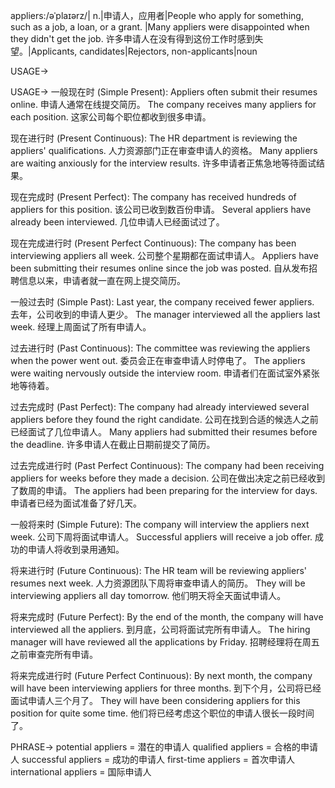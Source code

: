 appliers:/əˈplaɪərz/| n.|申请人，应用者|People who apply for something, such as a job, a loan, or a grant. |Many appliers were disappointed when they didn't get the job. 许多申请人在没有得到这份工作时感到失望。|Applicants, candidates|Rejectors, non-applicants|noun

USAGE->

USAGE->
一般现在时 (Simple Present):
Appliers often submit their resumes online.  申请人通常在线提交简历。
The company receives many appliers for each position.  这家公司每个职位都收到很多申请。

现在进行时 (Present Continuous):
The HR department is reviewing the appliers' qualifications. 人力资源部门正在审查申请人的资格。
Many appliers are waiting anxiously for the interview results. 许多申请者正焦急地等待面试结果。

现在完成时 (Present Perfect):
The company has received hundreds of appliers for this position.  该公司已收到数百份申请。
Several appliers have already been interviewed.  几位申请人已经面试过了。

现在完成进行时 (Present Perfect Continuous):
The company has been interviewing appliers all week.  公司整个星期都在面试申请人。
Appliers have been submitting their resumes online since the job was posted. 自从发布招聘信息以来，申请者就一直在网上提交简历。

一般过去时 (Simple Past):
Last year, the company received fewer appliers. 去年，公司收到的申请人更少。
The manager interviewed all the appliers last week.  经理上周面试了所有申请人。

过去进行时 (Past Continuous):
The committee was reviewing the appliers when the power went out.  委员会正在审查申请人时停电了。
The appliers were waiting nervously outside the interview room.  申请者们在面试室外紧张地等待着。

过去完成时 (Past Perfect):
The company had already interviewed several appliers before they found the right candidate.  公司在找到合适的候选人之前已经面试了几位申请人。
Many appliers had submitted their resumes before the deadline.  许多申请人在截止日期前提交了简历。

过去完成进行时 (Past Perfect Continuous):
The company had been receiving appliers for weeks before they made a decision. 公司在做出决定之前已经收到了数周的申请。
The appliers had been preparing for the interview for days. 申请者已经为面试准备了好几天。

一般将来时 (Simple Future):
The company will interview the appliers next week.  公司下周将面试申请人。
Successful appliers will receive a job offer.  成功的申请人将收到录用通知。

将来进行时 (Future Continuous):
The HR team will be reviewing appliers' resumes next week.  人力资源团队下周将审查申请人的简历。
They will be interviewing appliers all day tomorrow.  他们明天将全天面试申请人。


将来完成时 (Future Perfect):
By the end of the month, the company will have interviewed all the appliers. 到月底，公司将面试完所有申请人。
The hiring manager will have reviewed all the applications by Friday.  招聘经理将在周五之前审查完所有申请。

将来完成进行时 (Future Perfect Continuous):
By next month, the company will have been interviewing appliers for three months. 到下个月，公司将已经面试申请人三个月了。
They will have been considering appliers for this position for quite some time.  他们将已经考虑这个职位的申请人很长一段时间了。

PHRASE->
potential appliers = 潜在的申请人
qualified appliers = 合格的申请人
successful appliers = 成功的申请人
first-time appliers = 首次申请人
international appliers = 国际申请人

